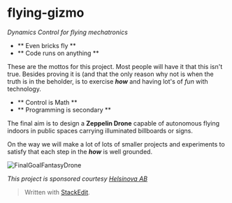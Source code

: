 # flying-gizmo

*Dynamics Control for flying mechatronics*

* ** Even bricks fly **
* ** Code runs on anything **

These are the mottos for this project. Most people will have it that this isn't true. 
Besides proving it is (and that the only reason why not is when the truth is in the
beholder, is to exercise ***how*** and having lot's of _fun_ with technology. 

* ** Control is Math **
* ** Programming is secondary **

The final aim is to design a **Zeppelin Drone** capable of autonomous flying indoors in public spaces carrying illuminated billboards or signs.

On the way we will make a lot of lots of smaller projects and experiments to satisfy that each step in the ***how*** is well grounded.

![FinalGoalFantasyDrone](http://howtoexitthematrix.com/wp-content/uploads/2015/10/mars.jpg)


*This project is sponsored courtesy [Helsinova AB](http://www.helsinova.se)*

> Written with [StackEdit](https://stackedit.io/).
